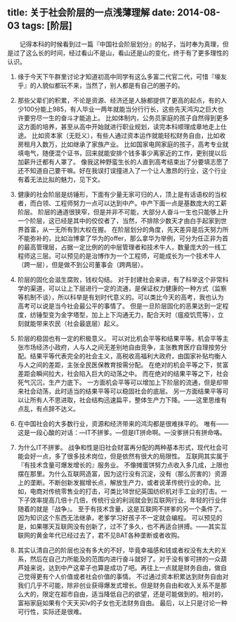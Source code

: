 title: 关于社会阶层的一点浅薄理解
date: 2014-08-03
tags: [阶层]
---
　　记得本科的时候看到过一篇『中国社会阶层划分』的帖子，当时奉为真理，但是过了这么长的时间，经过看山不是山，看山还是山的变化，终于有了更多理性的认识。

1. 缘于今天下午群里讨论才知道初高中同学有这么多富二代官二代，可惜『壕友乎』的人貌似都玩不来，当然了，别人都是有自己的圈子的。

2. 那些父辈们的积累，不论是资源、经济还是人脉都提供了更高的起点，有的人少100分能上985，有人毕业一两年就能当分行行长，这些先天鸿沟之巨大也许要穷尽一生的奋斗才能追上。
比如体制内，公务员家庭的孩子自然得到更多这方面的培养，甚至从高中开始就进行职业规划，读完本科顺理成章地走上仕途。
比如资本家（无贬义），有些人通过资本运作就能轻松财务自由，比如收房租月入数万，比如继承了家族产业。
比如国家电网家庭的孩子，高考专业就填电气，随便混个证书，回来就能安排个钱多事少离家近的工作，更别提以后加薪升迁都有人罩了。
像我这种野蛮生长的人直到高考结束出了分要填志愿了还不知道自己要干嘛。好在我误打误撞进入了一个让人激昂的行业，这个行业有着无法比拟的魅力，见下文。

3. 健康的社会阶层是纺锤形，下面有少量无家可归的人，顶上是有话语权的当权者，而白领、工程师努力一点可以达到中产。中产下面一点是基数庞大的工薪阶层。
阶层的通道很狭窄，但是并非不可能，大部分人奋斗一生也只能够上升一个阶层，这已经是其中的佼佼者了，当然，不排除少数天才由白手起家到世界首富，从一无所有到大权在握。
在阶层划分的角度，先天差异是后天努力所不能弥补的，比如治博拿了华为的offer，那么拿华为举例，可分为任正非为首的最高管理层，占据一定比例的的中层管理者和技术牛人，数量庞大的一线工程师这三层。可以预见的是治博作为一个工程师，可能成长为一个技术牛人（跨一层），但是做不到公司董事会（跨两层）。

4. 阶层的固化会滋生腐败，钱权勾结。
对于封建社会来讲，有了科举这个非常科学的渠道，可以让上下层进行一定的流通，是保证权力健康的一种方式（监察等机制不谈），所以科举是有划时代意义的。可以类比今天的高考，我也认为高考可以说是当今社会最公平的事情了。
但是一旦阶层固化的恶果达到一定程度，纺锤型变为金字塔型，加上上下沟通无力，配合天时（瘟疫饥荒等），立刻就能带来农民（社会最底层）起义。

5. 阶层的稳固也有一定的积极意义。
可以对比机会平等和结果平等。机会平等主张市场经济小政府，人与人之间无差别地自由竞争，主张教育医疗自理按劳分配。结果平等代表完全的社会主义，高税收高福利大政府，由国家补贴均衡人与人之间的差距，主张全民医保教育按需分配。
在绝对的机会平等之下，贫富差距会瞬间拉大，社会陷入巨大的动荡之中。
而在绝对的结果平等之下，社会死气沉沉，生产力底下。
一方面机会平等可以增加上下阶层的流通，但是却带来社会动荡，此时适当的结果平等可以稳固社会的底层。
另一方面结果平等可以让所有人不思进取，社会结构迅速扁平，整体生产力下降。——这里思维有点乱，有点辞不达义。

6. 在中国社会的大多数行业，资源和经济带来的鸿沟都是很难抹平的。
唯有——这是一段心酸的对话：—IT不拼爹。—但是IT拼命啊。—没爹拼只有拼命咯。

7. 为什么IT不拼爹。
战争和性是旧社会财富再分配的两种基本形式，现代社会可能会好一点，多了很多技术岗位，但是依然有很大的局限性。
互联网其实属于『有技术含量可爆发增长的』服务业。
不像摊蛋饼努力点收入多几成，上限也摆在那里。为什么互联网造富，因为这行没有沉淀，没有（那么厉害的）资源上的垄断。不断创新发掘增长点，解放生产力，或者说革传统行业的命。比如，电商对传统零售业的打击，可类比18世纪英国纺织机对手工业的打击。一下子效率提高几倍十几倍，传统行业的利润就会到互联网行业。年轻的行业伴随着的就是『战争』。
至于有技术含量，这是互联网不拼爹的另一个条件了。因为知识这个东西无法继承，老爹学习好孩子不一定就会编程。
可以预见的是，如果哪天互联网没有创新了，过不了多久，也不再适合拼搏。——其实互联网的黄金年代已经过去了，君不见BAT各种垄断或者收购。

8. 其实认清自己的阶层也没有多大的不好，毕竟幸福感和钱或者权没有太大的关系，然后在自己力所能及的范围内进行奋斗就好了。对于没有爹可拼的一众葫芦娃来说，达到中产这辈子也算是成功了吧。再往上一点就是财务自由，做自己觉得更有个人价值或者社会价值的事情。
不过通过资本积累达到财务自由对我们几乎不可能，除非创业获得爆发式增长。但是财务自由和收入关系不是那么大的，限定在超市自由，适当降低自己的欲望，还是可能做到的。相对的，富裕家庭如果有个天天买lv的子女也无法财务自由。
最后，以上只是讨论一种可行性，实际还是很难。